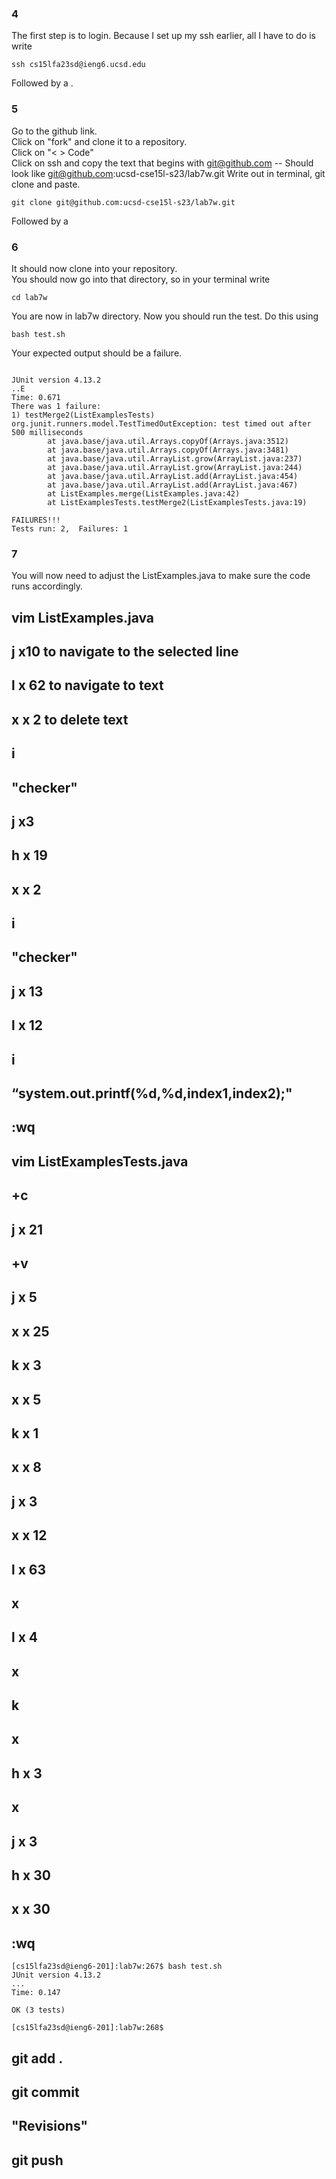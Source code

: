 ### 4
The first step is to login. Because I set up my ssh earlier, all I have to do is write
```
ssh cs15lfa23sd@ieng6.ucsd.edu
```
Followed by a <enter>. 
### 5
Go to the github link.  
Click on "fork" and clone it to a repository.  
Click on "< > Code"  
Click on ssh and copy the text that begins with git@github.com -- Should look like git@github.com:ucsd-cse15l-s23/lab7w.git
Write out in terminal, git clone and paste.  
```
git clone git@github.com:ucsd-cse15l-s23/lab7w.git
```
Followed by a <enter>  

### 6
It should now clone into your repository.  
You should now go into that directory, so in your terminal write  
```
cd lab7w
```
<enter>  
You are now in lab7w directory.  
Now you should run the test. Do this using  
        
```
bash test.sh
```
<enter>  
Your expected output should be a failure.
        
```
        
JUnit version 4.13.2
..E
Time: 0.671
There was 1 failure:
1) testMerge2(ListExamplesTests)
org.junit.runners.model.TestTimedOutException: test timed out after 500 milliseconds
        at java.base/java.util.Arrays.copyOf(Arrays.java:3512)
        at java.base/java.util.Arrays.copyOf(Arrays.java:3481)
        at java.base/java.util.ArrayList.grow(ArrayList.java:237)
        at java.base/java.util.ArrayList.grow(ArrayList.java:244)
        at java.base/java.util.ArrayList.add(ArrayList.java:454)
        at java.base/java.util.ArrayList.add(ArrayList.java:467)
        at ListExamples.merge(ListExamples.java:42)
        at ListExamplesTests.testMerge2(ListExamplesTests.java:19)

FAILURES!!!
Tests run: 2,  Failures: 1
```
### 7
You will now need to adjust the ListExamples.java to make sure the code runs accordingly.
## vim ListExamples.java
## j x10 to navigate to the selected line
## l x 62 to navigate to text
## x x 2 to delete text
## i
## "checker"
## <esc>
## j x3 
## h x 19
## x x 2
## i 
## "checker" 
## <esc> 
## j x 13
## l x 12
## i <r arrow key >
## <enter>
## “system.out.printf(%d,%d,index1,index2);"
## <esc>
## :wq
## vim ListExamplesTests.java
## <ctrl>+c 
## j x 21
## <ctrl>+v
## j x 5
## x x 25
## k x 3
## x x 5
## k x 1
## x x 8
## j x 3
## x x 12
## l x 63
## x 
## l x 4
## x 
## k 
## x
## h x 3
## x 
## j x 3
## h x 30
## x x 30
## :wq
```
[cs15lfa23sd@ieng6-201]:lab7w:267$ bash test.sh
JUnit version 4.13.2
...
Time: 0.147

OK (3 tests)

[cs15lfa23sd@ieng6-201]:lab7w:268$
```
## git add .
## git commit
## "Revisions"
## git push

